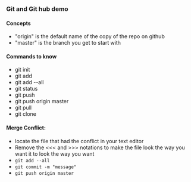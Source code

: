 ### Git and Git hub demo

#### Concepts
* "origin" is the default name of the copy of the repo on github
* "master" is the branch you get to start with


#### Commands to know 

* git init
* git add <filename>
* git add --all
* git status
* git push
* git push origin master
* git pull
* git clone

#### Merge Conflict:

* locate the file that had the conflict in your text editor
* Remove the <<< and >>> notations to make the file look the way you want it to look the way you want
* `git add --all`
* `git commit -m "message"`
* `git push origin master`


